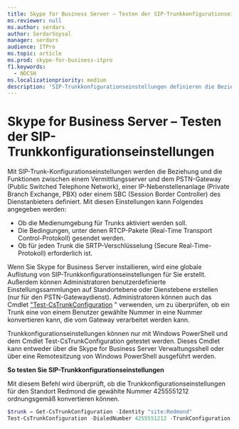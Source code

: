 ```yaml
---
title: Skype for Business Server – Testen der SIP-Trunkkonfigurationseinstellungen
ms.reviewer: null
ms.author: serdars
author: SerdarSoysal
manager: serdars
audience: ITPro
ms.topic: article
ms.prod: skype-for-business-itpro
f1.keywords:
  - NOCSH
ms.localizationpriority: medium
description: 'SIP-Trunkkonfigurationseinstellungen definieren die Beziehung und die Funktionen zwischen einem Vermittlungsserver und dem PST-Gateway, einer Nebenstellenanlage oder einem SBC beim Dienstanbieter. '
---
```


# <a name="skype-for-business-server---test-sip-trunk-configuration-settings"></a>Skype for Business Server – Testen der SIP-Trunkkonfigurationseinstellungen

Mit SIP-Trunk-Konfigurationseinstellungen werden die Beziehung und die Funktionen zwischen einem Vermittlungsserver und dem PSTN-Gateway (Public Switched Telephone Network), einer IP-Nebenstellenanlage (Private Branch Exchange, PBX) oder einem SBC (Session Border Controller) des Dienstanbieters definiert. Mit diesen Einstellungen kann Folgendes angegeben werden:

- Ob die Medienumgebung für Trunks aktiviert werden soll.
- Die Bedingungen, unter denen RTCP-Pakete (Real-Time Transport Control-Protokoll) gesendet werden.
- Ob für jeden Trunk die SRTP-Verschlüsselung (Secure Real-Time-Protokoll) erforderlich ist.

Wenn Sie Skype for Business Server installieren, wird eine globale Auflistung von SIP-Trunkkonfigurationseinstellungen für Sie erstellt. Außerdem können Administratoren benutzerdefinierte Einstellungssammlungen auf Standortebene oder Dienstebene erstellen (nur für den PSTN-Gatewaydienst). Administratoren können auch das Cmdlet ["Test-CsTrunkConfiguration](/powershell/module/skype/Test-CsTrunkConfiguration) " verwenden, um zu überprüfen, ob ein Trunk eine von einem Benutzer gewählte Nummer in eine Nummer konvertieren kann, die vom Gateway verarbeitet werden kann.

Trunkkonfigurationseinstellungen können nur mit Windows PowerShell und dem Cmdlet Test-CsTrunkConfiguration getestet werden. Dieses Cmdlet kann entweder über die Skype for Business Server Verwaltungsshell oder über eine Remotesitzung von Windows PowerShell ausgeführt werden. 

**So testen Sie SIP-Trunkkonfigurationseinstellungen**

Mit diesem Befehl wird überprüft, ob die Trunkkonfigurationseinstellungen für den Standort Redmond die gewählte Nummer 4255551212 ordnungsgemäß konvertieren können.

```PowerShell
$trunk = Get-CsTrunkConfiguration -Identity "site:Redmond"
Test-CsTrunkConfiguration -DialedNumber 4255551212 -TrunkConfiguration $trunk
```
